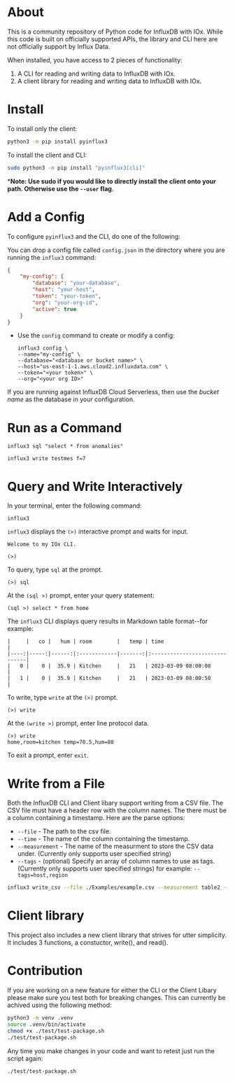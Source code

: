 # About
This is a community repository of Python code for InfluxDB with IOx. While this code is built on officially supported APIs, the library and CLI here are not officially support by Influx Data. 

When installed, you have access to 2 pieces of functionality:
1. A CLI for reading and writing data to InfluxDB with IOx.
2. A client library for reading and writing data to InfluxDB with IOx.

# Install
To install only the client:

```bash
python3 -m pip install pyinflux3
```

To install the client and CLI:

```bash
sudo python3 -m pip install "pyinflux3[cli]"
```

***Note: Use sudo if you would like to directly install the client onto your path. Otherwise use the `--user` flag.**

# Add a Config

To configure `pyinflux3` and the CLI, do one of the following:

You can drop a config file called `config.json` in the directory where you are running the `influx3` command:

```json
{
    "my-config": {
        "database": "your-database",
        "host": "your-host",
        "token": "your-token",
        "org": "your-org-id",
        "active": true
    }
}
```


- Use the `config` command to create or modify a config:

    ```
    influx3 config \
    --name="my-config" \
    --database="<database or bucket name>" \
    --host="us-east-1-1.aws.cloud2.influxdata.com" \
    --token="<your token>" \
    --org="<your org ID>"
    ```

If you are running against InfluxDB Cloud Serverless, then use the _bucket name_ as the database in your configuration.

# Run as a Command

```
influx3 sql "select * from anomalies"
```

```
influx3 write testmes f=7 
```

# Query and Write Interactively

In your terminal, enter the following command:

```
influx3
```

`influx3` displays the `(>)` interactive prompt and waits for input.

```
Welcome to my IOx CLI.

(>)
```

To query, type `sql` at the prompt.

```
(>) sql
```

At the `(sql >)` prompt, enter your query statement:

```
(sql >) select * from home
```

The `influx3` CLI displays query results in Markdown table format--for example:

```
|     |   co |   hum | room        |   temp | time                          |
|----:|-----:|------:|:------------|-------:|:------------------------------|
|   0 |    0 |  35.9 | Kitchen     |   21   | 2023-03-09 08:00:00           |
|   1 |    0 |  35.9 | Kitchen     |   21   | 2023-03-09 08:00:50           |
```

To write, type `write` at the `(>)` prompt.

```
(>) write
```

At the `(write >)` prompt, enter line protocol data.

```
(>) write 
home,room=kitchen temp=70.5,hum=80
```

To exit a prompt, enter `exit`.

# Write from a File

Both the InfluxDB CLI and Client libary support writing from a CSV file. The CSV file must have a header row with the column names. The there must be a column containing a timestamp. Here are the parse options:
* `--file` - The path to the csv file.
* `--time` - The name of the column containing the timestamp.
* `--measurement` - The name of the measurment to store the CSV data under. (Currently only supports user specified string)
* `--tags` - (optional) Specify an array of column names to use as tags. (Currently only supports user specified strings) for example: `--tags=host,region`

```bash
influx3 write_csv --file ./Examples/example.csv --measurement table2 --time Date --tags host,region
```

# Client library
This project also includes a new client library that strives for utter simplicity. It includes 3 functions, a constuctor, write(), and read().

# Contribution
If you are working on a new feature for either the CLI or the Client Libary please make sure you test both for breaking changes. This can currently be achived using the following method:
```bash
python3 -m venv .venv
source .venv/bin/activate
chmod +x ./test/test-package.sh 
./test/test-package.sh 
```
Any time you make changes in your code and want to retest just run the script again:
```
./test/test-package.sh 
```

